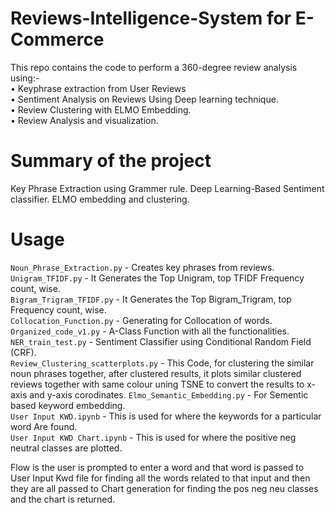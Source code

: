 # Reviews-Intelligence-System for E-Commerce
This repo contains the code to perform a 360-degree review analysis using:-  
•	Keyphrase extraction from User Reviews  
•	Sentiment Analysis on Reviews Using Deep learning technique.  
•	Review Clustering with ELMO Embedding.  
•	Review Analysis and visualization.  


# Summary of the project

Key Phrase Extraction using Grammer rule. 
Deep Learning-Based Sentiment classifier. 
ELMO embedding and clustering.  

# Usage
`Noun_Phrase_Extraction.py` - Creates key phrases from reviews.  
`Unigram_TFIDF.py` - It Generates the Top Unigram, top TFIDF Frequency count, wise.  
`Bigram_Trigram_TFIDF.py` - It Generates the Top Bigram_Trigram, top Frequency count, wise.  
`Collocation_Function.py` - Generating for Collocation of words.  
`Organized_code_v1.py` -  A-Class Function with all the functionalities.  
`NER_train_test.py` - Sentiment Classifier using Conditional Random Field (CRF).  
`Review_Clustering_scatterplots.py` - This Code, for clustering the similar noun phrases together, after clustered results, it plots similar clustered reviews together with same colour uning TSNE to convert the results to x-axis and y-axis corodinates.
`Elmo_Semantic_Embedding.py`  - For Sementic based keyword embedding.  
`User Input KWD.ipynb` - This is used for where the keywords for a particular word Are found.  
`User Input KWD Chart.ipynb` -  This is used for where the positive neg neutral classes are plotted.  



Flow is the user is prompted to enter a word and that word is passed to User Input Kwd file for finding all the words related to that input and then they are all passed to Chart generation for finding the pos neg neu classes and the chart is returned.
